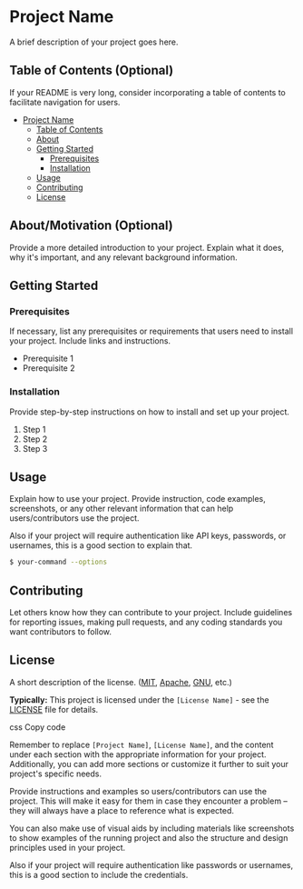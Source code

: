 # Project Name

A brief description of your project goes here.

## Table of Contents (Optional)


If your README is very long, consider incorporating a table of contents to facilitate navigation for users. 

- [Project Name](#project-name)
    - [Table of Contents](#table-of-contents)
    - [About](#about)
    - [Getting Started](#getting-started)
        - [Prerequisites](#prerequisites)
        - [Installation](#installation)
    - [Usage](#usage)
    - [Contributing](#contributing)
    - [License](#license)

## About/Motivation (Optional)

Provide a more detailed introduction to your project. Explain what it does, why it's important, and any relevant background information.

## Getting Started

### Prerequisites

If necessary, list any prerequisites or requirements that users need to install your project. Include links and instructions.

- Prerequisite 1
- Prerequisite 2

### Installation

Provide step-by-step instructions on how to install and set up your project.

1. Step 1
2. Step 2
3. Step 3

## Usage

Explain how to use your project. Provide instruction, code examples, screenshots, or any other relevant information that can help users/contributors use the project.

Also if your project will require authentication like API keys, passwords, or usernames, this is a good section to explain that.



```bash
$ your-command --options
```
## Contributing
Let others know how they can contribute to your project. Include guidelines for reporting issues, making pull requests, and any coding standards you want contributors to follow.

## License
A short description of the license. ([MIT](https://opensource.org/license/mit/), [Apache](https://www.apache.org/licenses/LICENSE-2.0), [GNU](https://www.gnu.org/licenses/gpl-3.0.html), etc.)

**Typically:** This project is licensed under the `[License Name]` - see the [LICENSE](LICENSE) file for details.

css
Copy code

Remember to replace `[Project Name]`, `[License Name]`, and the content under each section with the appropriate information for your project. Additionally, you can add more sections or customize it further to suit your project's specific needs.

Provide instructions and examples so users/contributors can use the project. This will make it easy for them in case they encounter a problem – they will always have a place to reference what is expected.

You can also make use of visual aids by including materials like screenshots to show examples of the running project and also the structure and design principles used in your project.

Also if your project will require authentication like passwords or usernames, this is a good section to include the credentials.



 
